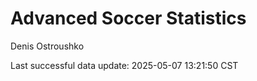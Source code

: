 # Advanced Soccer Statistics
Denis Ostroushko

<!-- gfm -->

Last successful data update: 2025-05-07 13:21:50 CST
